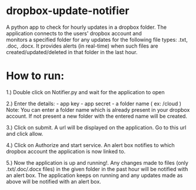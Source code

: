 # dropbox-update-notifier
A python app to check for hourly updates in a dropbox folder. The application connects to the users' dropbox account and  
monitors a specified folder for any updates for the following file types: .txt, .doc, .docx. It provides alerts (in real-time) 
when such files are created/updated/deleted in that folder in the last hour.

# How to run:
1.) Double click on Notifier.py and wait for the application to open

2.) Enter the details:
	- app key
	- app secret
	- a folder name ( ex: /cloud )
	  Note: You can enter a folder name which is already present
	  in your dropbox account. If not present a new folder with
	  the entered name will be created.

3.) Click on submit. A url will be displayed on the application. Go to
this url and click allow.

4.) Click on Authorize and start service. An alert box notifies to which
dropbox account the application is now linked to.

5.) Now the application is up and running!. Any changes made to files (only .txt/.doc/.docx files)
in the given folder in the past hour will be notified with an alert box. The application keeps on 
running and any updates made as above will be notified with an alert box.
